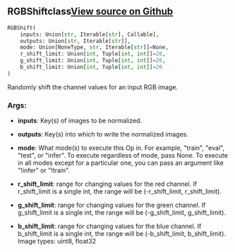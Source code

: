 ## RGBShift<span class="tag">class</span><a class="sourcelink" href=https://github.com/fastestimator/fastestimator/blob/r1.0/fastestimator/op/numpyop/univariate/rgb_shift.py/#L22-L55>View source on Github</a>
```python
RGBShift(
	inputs: Union[str, Iterable[str], Callable],
	outputs: Union[str, Iterable[str]],
	mode: Union[NoneType, str, Iterable[str]]=None,
	r_shift_limit: Union[int, Tuple[int, int]]=20,
	g_shift_limit: Union[int, Tuple[int, int]]=20,
	b_shift_limit: Union[int, Tuple[int, int]]=20
)
```
Randomly shift the channel values for an input RGB image.


<h3>Args:</h3>


* **inputs**: Key(s) of images to be normalized.

* **outputs**: Key(s) into which to write the normalized images.

* **mode**: What mode(s) to execute this Op in. For example, "train", "eval", "test", or "infer". To execute regardless of mode, pass None. To execute in all modes except for a particular one, you can pass an argument like "!infer" or "!train".

* **r_shift_limit**: range for changing values for the red channel. If r_shift_limit is a single int, the range will be (-r_shift_limit, r_shift_limit).

* **g_shift_limit**: range for changing values for the green channel. If g_shift_limit is a single int, the range will be (-g_shift_limit, g_shift_limit).

* **b_shift_limit**: range for changing values for the blue channel. If b_shift_limit is a single int, the range will be (-b_shift_limit, b_shift_limit). Image types: uint8, float32

